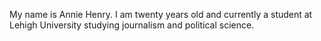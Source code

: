 My name is Annie Henry. I am twenty years old and currently a student at Lehigh University studying journalism and political science.
